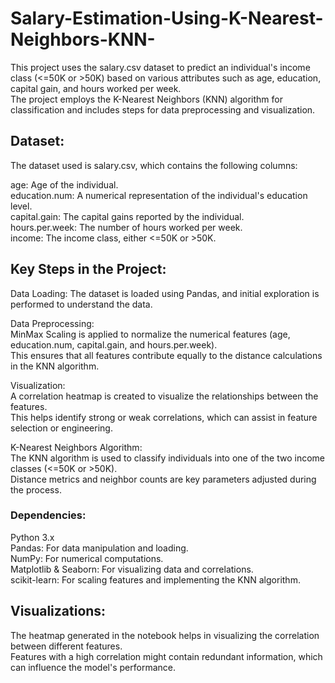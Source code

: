 # Salary-Estimation-Using-K-Nearest-Neighbors-KNN-
This project uses the salary.csv dataset to predict an individual's income class (<=50K or >50K) based on various attributes such as age, education, capital gain, and hours worked per week.<br>
The project employs the K-Nearest Neighbors (KNN) algorithm for classification and includes steps for data preprocessing and visualization.

## Dataset:
The dataset used is salary.csv, which contains the following columns:

age: Age of the individual.<br>
education.num: A numerical representation of the individual's education level.<br>
capital.gain: The capital gains reported by the individual.<br>
hours.per.week: The number of hours worked per week.<br>
income: The income class, either <=50K or >50K.<br>

## Key Steps in the Project:
Data Loading: The dataset is loaded using Pandas, and initial exploration is performed to understand the data.<br>

Data Preprocessing:<br>
MinMax Scaling is applied to normalize the numerical features (age, education.num, capital.gain, and hours.per.week).<br>
This ensures that all features contribute equally to the distance calculations in the KNN algorithm.<br>

Visualization:<br>
A correlation heatmap is created to visualize the relationships between the features. <br>
This helps identify strong or weak correlations, which can assist in feature selection or engineering.<br>

K-Nearest Neighbors Algorithm:<br>
The KNN algorithm is used to classify individuals into one of the two income classes (<=50K or >50K).<br>
Distance metrics and neighbor counts are key parameters adjusted during the process.<br>

### Dependencies:
Python 3.x<br>
Pandas: For data manipulation and loading.<br>
NumPy: For numerical computations.<br>
Matplotlib & Seaborn: For visualizing data and correlations.<br>
scikit-learn: For scaling features and implementing the KNN algorithm.<br>

## Visualizations:<br>
The heatmap generated in the notebook helps in visualizing the correlation between different features.<br>
Features with a high correlation might contain redundant information, which can influence the model's performance.
